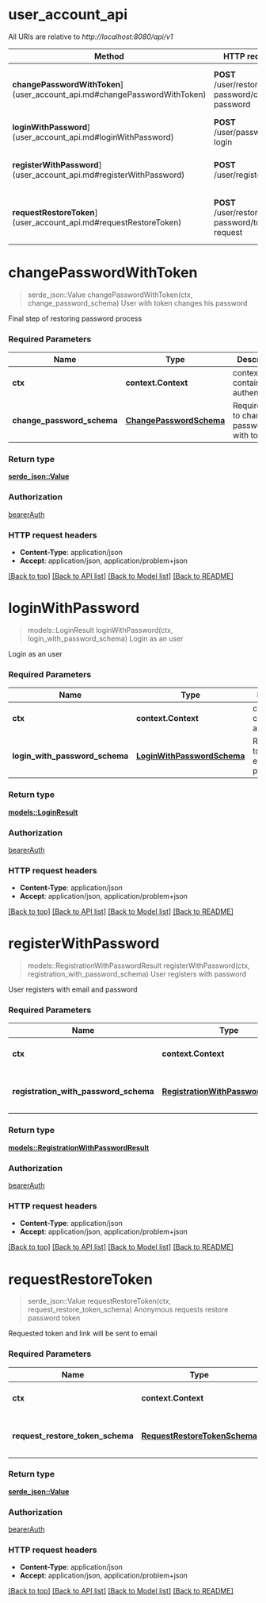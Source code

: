 # user_account_api

All URIs are relative to *http://localhost:8080/api/v1*

Method | HTTP request | Description
------------- | ------------- | -------------
**changePasswordWithToken**](user_account_api.md#changePasswordWithToken) | **POST** /user/restore-password/change-password | User with token changes his password
**loginWithPassword**](user_account_api.md#loginWithPassword) | **POST** /user/password-login | Login as an user
**registerWithPassword**](user_account_api.md#registerWithPassword) | **POST** /user/register | User registers with password
**requestRestoreToken**](user_account_api.md#requestRestoreToken) | **POST** /user/restore-password/token-request | Anonymous requests restore password token


# **changePasswordWithToken**
> serde_json::Value changePasswordWithToken(ctx, change_password_schema)
User with token changes his password

Final step of restoring password process

### Required Parameters

Name | Type | Description  | Notes
------------- | ------------- | ------------- | -------------
 **ctx** | **context.Context** | context containing the authentication | nil if no authentication
  **change_password_schema** | [**ChangePasswordSchema**](ChangePasswordSchema.md)| Required data to change password with token | 

### Return type

[**serde_json::Value**](object.md)

### Authorization

[bearerAuth](../README.md#bearerAuth)

### HTTP request headers

 - **Content-Type**: application/json
 - **Accept**: application/json, application/problem+json

[[Back to top]](#) [[Back to API list]](../README.md#documentation-for-api-endpoints) [[Back to Model list]](../README.md#documentation-for-models) [[Back to README]](../README.md)

# **loginWithPassword**
> models::LoginResult loginWithPassword(ctx, login_with_password_schema)
Login as an user

Login as an user

### Required Parameters

Name | Type | Description  | Notes
------------- | ------------- | ------------- | -------------
 **ctx** | **context.Context** | context containing the authentication | nil if no authentication
  **login_with_password_schema** | [**LoginWithPasswordSchema**](LoginWithPasswordSchema.md)| Required data to login with email and password | 

### Return type

[**models::LoginResult**](LoginResult.md)

### Authorization

[bearerAuth](../README.md#bearerAuth)

### HTTP request headers

 - **Content-Type**: application/json
 - **Accept**: application/json, application/problem+json

[[Back to top]](#) [[Back to API list]](../README.md#documentation-for-api-endpoints) [[Back to Model list]](../README.md#documentation-for-models) [[Back to README]](../README.md)

# **registerWithPassword**
> models::RegistrationWithPasswordResult registerWithPassword(ctx, registration_with_password_schema)
User registers with password

User registers with email and password

### Required Parameters

Name | Type | Description  | Notes
------------- | ------------- | ------------- | -------------
 **ctx** | **context.Context** | context containing the authentication | nil if no authentication
  **registration_with_password_schema** | [**RegistrationWithPasswordSchema**](RegistrationWithPasswordSchema.md)| Data required to register with email and password | 

### Return type

[**models::RegistrationWithPasswordResult**](RegistrationWithPasswordResult.md)

### Authorization

[bearerAuth](../README.md#bearerAuth)

### HTTP request headers

 - **Content-Type**: application/json
 - **Accept**: application/json, application/problem+json

[[Back to top]](#) [[Back to API list]](../README.md#documentation-for-api-endpoints) [[Back to Model list]](../README.md#documentation-for-models) [[Back to README]](../README.md)

# **requestRestoreToken**
> serde_json::Value requestRestoreToken(ctx, request_restore_token_schema)
Anonymous requests restore password token

Requested token and link will be sent to email

### Required Parameters

Name | Type | Description  | Notes
------------- | ------------- | ------------- | -------------
 **ctx** | **context.Context** | context containing the authentication | nil if no authentication
  **request_restore_token_schema** | [**RequestRestoreTokenSchema**](RequestRestoreTokenSchema.md)| Required data to get restore password token | 

### Return type

[**serde_json::Value**](object.md)

### Authorization

[bearerAuth](../README.md#bearerAuth)

### HTTP request headers

 - **Content-Type**: application/json
 - **Accept**: application/json, application/problem+json

[[Back to top]](#) [[Back to API list]](../README.md#documentation-for-api-endpoints) [[Back to Model list]](../README.md#documentation-for-models) [[Back to README]](../README.md)

